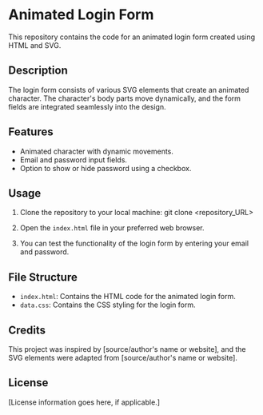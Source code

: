 
# Animated Login Form

This repository contains the code for an animated login form created using HTML and SVG.

## Description

The login form consists of various SVG elements that create an animated character. The character's body parts move dynamically, and the form fields are integrated seamlessly into the design.

## Features

- Animated character with dynamic movements.
- Email and password input fields.
- Option to show or hide password using a checkbox.

## Usage

1. Clone the repository to your local machine:
git clone <repository_URL>

2. Open the `index.html` file in your preferred web browser.

3. You can test the functionality of the login form by entering your email and password.

## File Structure

- `index.html`: Contains the HTML code for the animated login form.
- `data.css`: Contains the CSS styling for the login form.

## Credits

This project was inspired by [source/author's name or website], and the SVG elements were adapted from [source/author's name or website].

## License

[License information goes here, if applicable.]

